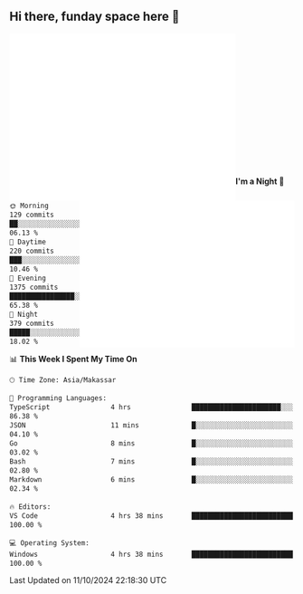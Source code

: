 ## Hi there, funday space here 🚀

<img align="left" width="400" alt="🌞" src="https://raw.githubusercontent.com/fhasnur/fhasnur/master/general.svg?token=ATQS65TR7ETTG5RLJUDIDBLBN34HE">
<img align="right" width="380" alt="🌞" src="https://raw.githubusercontent.com/fhasnur/fhasnur/master/statistics.svg?token=ATQS65TR7ETTG5RLJUDIDBLBN34HE">

<br><br><br><br><br><br><br><br><br><br><br><br><br><br>

<!--START_SECTION:waka-->
**I'm a Night 🦉** 

```text
🌞 Morning                129 commits         ██░░░░░░░░░░░░░░░░░░░░░░░   06.13 % 
🌆 Daytime                220 commits         ███░░░░░░░░░░░░░░░░░░░░░░   10.46 % 
🌃 Evening                1375 commits        ████████████████░░░░░░░░░   65.38 % 
🌙 Night                  379 commits         █████░░░░░░░░░░░░░░░░░░░░   18.02 % 
```


📊 **This Week I Spent My Time On** 

```text
🕑︎ Time Zone: Asia/Makassar

💬 Programming Languages: 
TypeScript               4 hrs               ██████████████████████░░░   86.38 % 
JSON                     11 mins             █░░░░░░░░░░░░░░░░░░░░░░░░   04.10 % 
Go                       8 mins              █░░░░░░░░░░░░░░░░░░░░░░░░   03.02 % 
Bash                     7 mins              █░░░░░░░░░░░░░░░░░░░░░░░░   02.80 % 
Markdown                 6 mins              █░░░░░░░░░░░░░░░░░░░░░░░░   02.34 % 

🔥 Editors: 
VS Code                  4 hrs 38 mins       █████████████████████████   100.00 % 

💻 Operating System: 
Windows                  4 hrs 38 mins       █████████████████████████   100.00 % 
```


 Last Updated on 11/10/2024 22:18:30 UTC
<!--END_SECTION:waka-->
